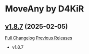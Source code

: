 # MoveAny by D4KiR

## [v1.8.7](https://github.com/d4kir92/MoveAny/tree/v1.8.7) (2025-02-05)
[Full Changelog](https://github.com/d4kir92/MoveAny/compare/v1.8.6...v1.8.7) [Previous Releases](https://github.com/d4kir92/MoveAny/releases)

- v1.8.7  
